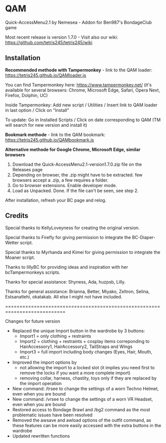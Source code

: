 # QAM

Quick-AccessMenu2.1 by Nemesea - Addon for Ben987's BondageClub game 

Most recent release is version 1.7.0 - Visit also our wiki: https://github.com/tetris245/tetris245/wiki

## Installation 

**Recommended methode with Tampermonkey** - link to the QAM loader: https://tetris245.github.io/QAMloader.js

You can find Tampermonkey here: https://www.tampermonkey.net/ (it's available for several browsers: Chrome, Microsoft Edge, Safari, Opera Next, Firefox, Dolphin, UC)

Inside Tampermonkey: Add new script / Utilities / Insert link to QAM loader in last option / Click on "Install"

To update: Go in Installed Scripts / Click on date corresponding to QAM (TM will search for new version and install it)

**Bookmark methode** - link to the QAM bookmark: https://tetris245.github.io/QAMbookmark.js

**Alternative methode for Google Chrome, Microsoft Edge, similar browsers**
1. Download the Quick-AccessMenu2.1-version1.7.0.zip file on the Releases page
2. Depending on browser, the .zip might have to be extracted. few browsers accept a .zip, a few requires a folder.
3. Go to browser extensions. Enable developer mode.
4. Load as Unpacked. Done. If the file can't be seen, see step 2.

After installation, refresh your BC page and relog.

## Credits

Special thanks to KellyLoveyness for creating the original version.

Special thanks to Firefly for giving permission to integrate the BC-Diaper-Wetter script.

Special thanks to Myrhanda and Kimei for giving permission to integrate the Moaner script.

Thanks to lillyBC for providing ideas and inspiration with her bcTampermonkeys scripts.

Thanks for special assistance:
Shyness, Ada, huzpsb, Lilly.

Thanks for general assistance:
Brianna, Better, Miyako, Zeltron, Selina, Estsanatlehi, okatakab.
All else I might not have included.

===========================================================================

Changes for future version 

* Replaced the unique Import button in the wardrobe by 3 buttons:
  - Import1 = only clothing + restraints
  - Import2 = clothing + restraints + cosplay items correponding to HairAccessory1, HairAccessory2, TailStraps and Wings
  - Import3 = full import including body changes (Eyes, Hair, Mouth, etc.)
* Improved the import options by 
  - not allowing the import to a locked slot (it implies you need first to remove the locks if you want a more complete import)
  - removing collar, harness, chastity, toys only if they are replaced by the import operation
* New command: /trsee to change the settings of a worn Techno Helmet, even when you are bound
* New command: /vrsee to change the settings of a worn VR Headset, even when you are bound
* Restored access to Bondage Brawl and /bg2 command as the most problematic issues have been resolved
* Removed the awsave and awload options of the outfit command, as these features can be more easily accessed with the extra buttons in the wardrobe
* Updated rewritten functions






